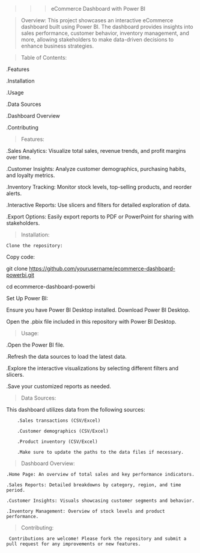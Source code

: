 >>>eCommerce Dashboard with Power BI


>Overview:
   This project showcases an interactive eCommerce dashboard built using Power BI. The dashboard provides insights into sales performance, customer behavior,
inventory management, and more, allowing stakeholders to make data-driven decisions to enhance business strategies.

>Table of Contents:

   .Features

   .Installation

   .Usage
  
   .Data Sources
 
   .Dashboard Overview

   .Contributing

>Features:

   .Sales Analytics: Visualize total sales, revenue trends, and profit margins over time.

   .Customer Insights: Analyze customer demographics, purchasing habits, and loyalty metrics.

   .Inventory Tracking: Monitor stock levels, top-selling products, and reorder alerts.

   .Interactive Reports: Use slicers and filters for detailed exploration of data.

   .Export Options: Easily export reports to PDF or PowerPoint for sharing with stakeholders.

>Installation:

    Clone the repository:

Copy code:
  
   git clone https://github.com/yourusername/ecommerce-dashboard-powerbi.git
  
   cd ecommerce-dashboard-powerbi
   
Set Up Power BI:

   Ensure you have Power BI Desktop installed. Download Power BI Desktop.

   Open the .pbix file included in this repository with Power BI Desktop.

>Usage:

   .Open the Power BI file.
 
   .Refresh the data sources to load the latest data.
  
   .Explore the interactive visualizations by selecting different filters and slicers.
   
   .Save your customized reports as needed.

>Data Sources:

   This dashboard utilizes data from the following sources:

        .Sales transactions (CSV/Excel)
        
        .Customer demographics (CSV/Excel)
        
        .Product inventory (CSV/Excel)
        
        .Make sure to update the paths to the data files if necessary.

>Dashboard Overview:

    .Home Page: An overview of total sales and key performance indicators.
    
    .Sales Reports: Detailed breakdowns by category, region, and time period.

    .Customer Insights: Visuals showcasing customer segments and behavior.

    .Inventory Management: Overview of stock levels and product performance.

>Contributing:

     Contributions are welcome! Please fork the repository and submit a pull request for any improvements or new features.
